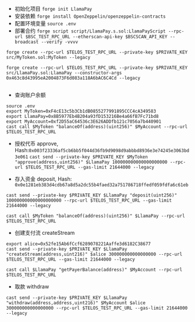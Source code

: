 + 初始化项目 `forge init LlamaPay`
+ 安装依赖 `forge install OpenZeppelin/openzeppelin-contracts`
+ 配置环境变量 `source .env`
+ 部署合约 `forge script script/LlamaPay.s.sol:LlamaPayScript --rpc-url $BSC_TEST_RPC_URL --etherscan-api-key $BSCSCAN_API_KEY --broadcast --verify -vvvv`


`forge create --rpc-url $TELOS_TEST_RPC_URL --private-key $PRIVATE_KEY src/MyToken.sol:MyToken --legacy`

`forge create --rpc-url $TELOS_TEST_RPC_URL --private-key $PRIVATE_KEY src/LlamaPay.sol:LlamaPay --constructor-args 0x463c8d43995eA2004873F6d083a118A6bAC6C4Cd --legacy`

```

```
+ 查询账户余额
```
source .env
export MyToken=0xF4cE13c5b3Cb1dB0855277991895CCC4cA349583
export LlamaPay=0x8B5977Eb4B204a93fD153216Be4a66fB7Fc71bd8
export MyAccount=0xf2D55aC64536c3E626ADDfb121c7056a7b440901
cast call $MyToken "balanceOf(address)(uint256)" $MyAccount --rpc-url $TELOS_TEST_RPC_URL
```


+ 授权代币 approve, Hash:`0x003f23336af5cb6bb5f044d36fb9d9098d9abbbd8936e3e74245e3063bd3e061`
`cast send --private-key $PRIVATE_KEY $MyToken "approve(address,uint256)" $LlamaPay 100000000000000000000 --rpc-url $TELOS_TEST_RPC_URL --gas-limit 21644000 --legacy`


+ 存入资金 deposit, Hash: `0x0e1281eb383d4cdb67a8d5a2dc55b4faed32a751786718ffedf059fdfa6c61eb`
```
cast send --private-key $PRIVATE_KEY $LlamaPay "deposit(uint256)" 100000000000000000000 --rpc-url $TELOS_TEST_RPC_URL --gas-limit 21644000 --legacy

cast call $MyToken "balanceOf(address)(uint256)" $LlamaPay --rpc-url $TELOS_TEST_RPC_URL
```

+ 创建支付流 createStream
```
export alice=0x52fe15Ab6fCcf6289078221Aaffe3d6182C38677
cast send --private-key $PRIVATE_KEY $LlamaPay "createStream(address,uint216)" $alice 300000000000000000 --rpc-url $TELOS_TEST_RPC_URL --gas-limit 21644000 --legacy

cast call $LlamaPay "getPayerBalance(address)" $MyAccount --rpc-url $TELOS_TEST_RPC_URL
```
+ 取款 withdraw
```
cast send --private-key $PRIVATE_KEY $LlamaPay "withdraw(address,address,uint216)" $MyAccount $alice 300000000000000000 --rpc-url $TELOS_TEST_RPC_URL --gas-limit 21644000 --legacy

```
